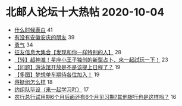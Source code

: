 # 北邮人论坛十大热帖 2020-10-04

- [什么时候表白](https://bbs.byr.cn/article/Feeling/3156769) 41
- [有没有安徽安庆的朋友](https://bbs.byr.cn/article/Anhui/322849) 39
- [勇气](https://bbs.byr.cn/article/KaraOK/109072) 34
- [征友信息大集合【发现和你一样特别的人】](https://bbs.byr.cn/article/Friends/1971258) 28
- [【转】超神准！星座小王子独创的新型占卜、來一起試玩一下！](https://bbs.byr.cn/article/Constellations/326533) 23
- [【问题】游泳馆开放是不是该提上日程了？](https://bbs.byr.cn/article/Swim/128522) 19
- [【多图】梦想单车期待各位加入！](https://bbs.byr.cn/article/Cycling/173428) 19
- [蒋挺组怎么样](https://bbs.byr.cn/article/AimGraduate/1197770) 18
- [约组队毕设（来一起学习吖）](https://bbs.byr.cn/article/Talking/6230432) 17
- [农行总行试用期6个月后面还有6个月见习期?其他银行也是这样吗？](https://bbs.byr.cn/article/Job/2103808) 16


